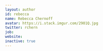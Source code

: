 ```yaml
---
layout: author
id: rebecca
name: Rebecca Chernoff
avatar: https://i.stack.imgur.com/2901Q.jpg
twitter: rchern
job: 
website: 
inactive: true
---
```

